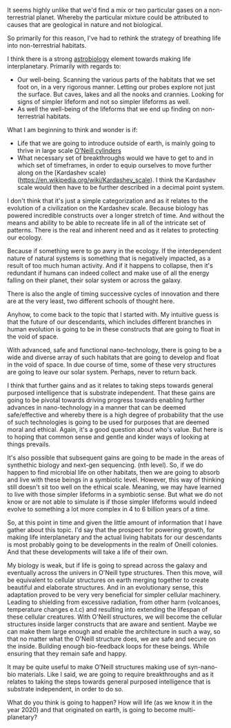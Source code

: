 It seems highly unlike that we'd find a mix or two particular gases on a non-terrestrial planet. Whereby the particular mixture could be attributed to causes that are geological in nature and not biological. 

So primarily for this reason, I've had to rethink the strategy of breathing life into non-terrestrial habitats. 

I think there is a strong [astrobiology](https://en.wikipedia.org/wiki/Astrobiology) element towards making life interplanetary. Primarily with regards to:
* Our well-being. Scanning the various parts of the habitats that we set foot on, in a very rigorous manner. Letting our probes explore not just the surface. But caves, lakes and all the nooks and crannies. Looking for signs of simpler lifeform and not so simpler lifeforms as well. 
* As well the well-being of the lifeforms that we end up finding on non-terrestrial habitats. 

What I am beginning to think and wonder is if:
* Life that we are going to introduce outside of earth, is mainly going to thrive in large scale [O'Neill cylinders](https://en.wikipedia.org/wiki/O%27Neill_cylinder)
* What necessary set of breakthroughs would we have to get to and in which set of timeframes, in order to equip ourselves to move further along on the [Kardashev scale)(https://en.wikipedia.org/wiki/Kardashev_scale). I think the Kardashev scale would then have to be further described in a decimal point system. 

I don't think that it's just a simple categorization and as it relates to the evolution of a civilization on the Kardashev scale. Because biology has powered incredible constructs over a longer stretch of time. And without the means and ability to be able to recreate life in all of the intricate set of patterns. There is the real and inherent need and as it relates to protecting our ecology. 

Because if something were to go awry in the ecology. If the interdependent nature of natural systems is something that is negatively impacted, as a result of too much human activity. And if it happens to collapse, then it's redundant if humans can indeed collect and make use of all the energy falling on their planet, their solar system or across the galaxy. 

There is also the angle of timing successive cycles of innovation and there are at the very least, two different schools of thought here. 

Anyhow, to come back to the topic that I started with. My intuitive guess is that the future of our descendants, which includes different branches in human evolution is going to be in these constructs that are going to float in the void of space. 

With advanced, safe and functional nano-technology, there is going to be a wide and diverse array of such habitats that are going to develop and float in the void of space. In due course of time, some of these very structures are going to leave our solar system. Perhaps, never to return back. 

I think that further gains and as it relates to taking steps towards general purposed intelligence that is substrate independent. That these gains are going to be pivotal towards driving progress towards enabling further advances in nano-technology in a manner that can be deemed safe/effective and whereby there is a high degree of probability that the use of such technologies is going to be used for purposes that are deemed moral and ethical. Again, it's a good question about who's value. But here is to hoping that common sense and gentle and kinder ways of looking at things prevails. 

It's also possible that subsequent gains are going to be made in the areas of synthethic biology and next-gen sequencing. (nth level). So, if we do happen to find microbial life on other habitats, then we are going to absorb and live with these beings in a symbiotic level. However, this way of thinking still doesn't sit too well on the ethical scale. Meaning, we may have learned to live with those simpler lifeforms in a symbiotic sense. But what we do not know or are not able to simulate is if those simpler lifeforms would indeed evolve to something a lot more complex in 4 to 6 billion years of a time. 

So, at this point in time and given the little amount of information that I have gather about this topic. I'd say that the prospect for powering growth, for making life interplanetary and the actual living habitats for our descendants is most probably going to be developments in the realm of Oneill colonies. And that these developments will take a life of their own.

My biology is weak, but if life is going to spread across the galaxy and eventually across the univers in O'Neill type structures. Then this move, will be equivalent to cellular structures on earth merging together to create beautiful and elaborate structures. And in an evolutionary sense, this adaptation proved to be very very beneficial for simpler cellular machinery. Leading to shielding from excessive radiation, from other harm (volcanoes, temperature changes e.t.c) and resulting into extending the lifespan of these cellular creatures. With O'Neill structures, we will become the cellular structures inside larger constructs that are aware and sentient. Maybe we can make them large enough and enable the architecture in such a way, so that no matter what the O'Neill structure does, we are safe and secure on the inside. Building enough bio-feedback loops for these beings. While ensuring that they remain safe and happy. 

It may be quite useful to make O'Neill structures making use of syn-nano-bio materials. Like I said, we are going to require breakthroughs and as it relates to taking the steps towards general purposed intelligence that is substrate independent, in order to do so. 

What do you think is going to happen? How will life (as we know it in the year 2020) and that originated on earth, is going to become multi-planetary? 
